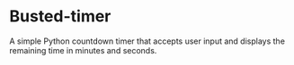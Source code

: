 # Busted-timer
A simple Python countdown timer that accepts user input and displays the remaining time in minutes and seconds.

